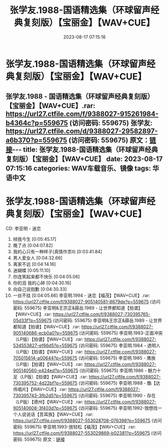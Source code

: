 ﻿---
title: 张学友.1988-国语精选集（环球留声经典复刻版）【宝丽金】【WAV+CUE】
date: 2023-08-17 07:15:16
categories: WAV车载音乐、镜像
tags: 华语中文
---
# 张学友.1988-国语精选集（环球留声经典复刻版）【宝丽金】【WAV+CUE】

张学友.1988 - 国语精选集（环球留声经典复刻版）【宝丽金】【WAV+CUE】.rar: https://url27.ctfile.com/f/9388027-915261984-b4364c?p=559675
(访问密码: 559675)
张学友: https://url27.ctfile.com/d/9388027-29582897-a6b370?p=559675
(访问密码: 559675)
原文：[链接](https://blog.sina.com.cn/s/blog_1647c7e7601031358.html)---
title: 张学友.1988-国语精选集（环球留声经典复刻版）【宝丽金】【WAV+CUE】
date: 2023-08-17 07:15:16
categories: WAV车载音乐、镜像
tags: 华语中文
---
# 张学友.1988-国语精选集（环球留声经典复刻版）【宝丽金】【WAV+CUE】

CD: 李亚明 - 迷恋
01. 倾我今生 [0:05:45.17]
02. 晚了点 [0:04:07.82]
03. 我的心只有一种样子(真情作祟II) [0:03:41.84]
04. 男人爱女人 [0:04:32.66]
05. 离家不远 [0:04:14.16]
06. 迷蝴蝶 [0:05:11.10]
07. 你连笑起来都不快乐 [0:04:05.06]
08. 你的泪 我的心碎 [0:04:30.16]
09. 向自己说抱歉 [0:04:30.33]
10. 一丝不挂 [0:04:05.66]
李亚明.1994 - 迷恋【福茂】【WAV+CUE】.rar: https://url27.ctfile.com/f/9388027-905140581-8679de?p=559675
(访问密码: 559675)
李亚明&王宗正&薛岳.1989 - 让世界都知道【拍谱】【WAV+CUE】.rar: https://url27.ctfile.com/f/9388027-730395765-05d33f?p=559675
(访问密码: 559675)
李亚明&王宗正&薛岳.1989 - 让世界都知道【拍谱】【WAV+CUE】.rar: https://url27.ctfile.com/f/9388027-905140686-ecb0a0?p=559675
(访问密码: 559675)
李亚明.1983-正面冲突（LP版）【拍谱】【WAV+CUE】.rar: https://url27.ctfile.com/f/9388027-534553827-ef66d5?p=559675
(访问密码: 559675)
李亚明.1984 - 透明人（LP版）【拍谱】【WAV+CUE】.rar: https://url27.ctfile.com/f/9388027-705015614-a00644?p=559675
(访问密码: 559675)
李亚明.1985 - 鹰族（LP版）【拍谱】【WAV+CUE】.rar: https://url27.ctfile.com/f/9388027-905140560-e424ed?p=559675
(访问密码: 559675)
李亚明.1986 - 魅力十足（LP版）【拍谱】【WAV+CUE】.rar: https://url27.ctfile.com/f/9388027-730395752-4d22bf?p=559675
(访问密码: 559675)
李亚明.1988 - 酷【达伟唱片】【WAV+CUE】.rar: https://url27.ctfile.com/f/9388027-730395743-3fb2d5?p=559675
(访问密码: 559675)
李亚明.1990 - 存在（LP版）【德州】【WAV+CUE】.rar: https://url27.ctfile.com/f/9388027-905140608-3f403d?p=559675
(访问密码: 559675)
李亚明.1992-很想找一个人说说话【吾耳族】【WAV+CUE】.rar: https://url27.ctfile.com/f/9388027-553028708-076398?p=559675
(访问密码: 559675)
李亚明.1993-放轻松【福茂】【WAV+CUE】.rar: https://url27.ctfile.com/f/9388027-553029869-b02381?p=559675
(访问密码: 559675)
原文：[链接](https://blog.sina.com.cn/s/blog_1647c7e7601031358.html)